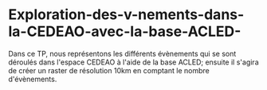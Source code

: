 # Exploration-des-v-nements-dans-la-CEDEAO-avec-la-base-ACLED-
Dans ce TP, nous représentons les différents évènements qui se sont déroulés dans l'espace CEDEAO à l'aide de la base ACLED; ensuite il s'agira de créer un raster de résolution 10km en comptant le nombre d'évènements.
